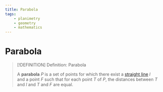 ```yaml
---
title: Parabola
tags:
    - planimetry
    - geometry
    - mathematics
---
```


# Parabola

>[!DEFINITION] Definition: Parabola
>
>A **parabola** $P$ is a set of points for which there exist a [straight line](../../Curves/Straight%20Lines/Straight%20Line.md) $l$ and a point $F$ such that for each point $T$ of $P$, the distances between $T$ and $l$ and $T$ and $F$ are equal.
>